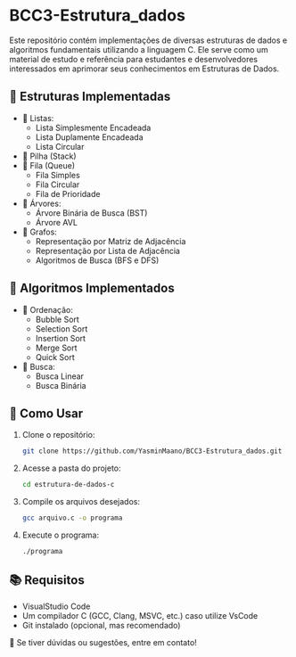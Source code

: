 # BCC3-Estrutura_dados
Este repositório contém implementações de diversas estruturas de dados e algoritmos fundamentais utilizando a linguagem C. Ele serve como um material de estudo e referência para estudantes e desenvolvedores interessados em aprimorar seus conhecimentos em Estruturas de Dados.

## 📂 Estruturas Implementadas
- 📌 Listas:
  - Lista Simplesmente Encadeada
  - Lista Duplamente Encadeada
  - Lista Circular
- 📌 Pilha (Stack)
- 📌 Fila (Queue)
  - Fila Simples
  - Fila Circular
  - Fila de Prioridade
- 📌 Árvores:
  - Árvore Binária de Busca (BST)
  - Árvore AVL
- 📌 Grafos:
  - Representação por Matriz de Adjacência
  - Representação por Lista de Adjacência
  - Algoritmos de Busca (BFS e DFS)

## 📌 Algoritmos Implementados
- 📌 Ordenação:
  - Bubble Sort
  - Selection Sort
  - Insertion Sort
  - Merge Sort
  - Quick Sort
- 📌 Busca:
  - Busca Linear
  - Busca Binária

## 🚀 Como Usar
1. Clone o repositório:
   ```sh
   git clone https://github.com/YasminMaano/BCC3-Estrutura_dados.git
   ```
2. Acesse a pasta do projeto:
   ```sh
   cd estrutura-de-dados-c
   ```
3. Compile os arquivos desejados:
   ```sh
   gcc arquivo.c -o programa
   ```
4. Execute o programa:
   ```sh
   ./programa
   ```

## 📚 Requisitos
- VisualStudio Code
- Um compilador C (GCC, Clang, MSVC, etc.) caso utilize VsCode
- Git instalado (opcional, mas recomendado)

📩 Se tiver dúvidas ou sugestões, entre em contato!

